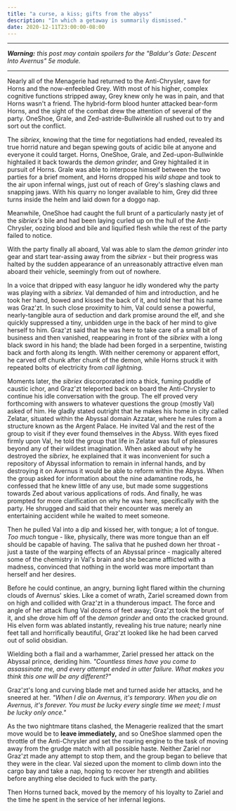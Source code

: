 ```yaml
---
title: "a curse, a kiss; gifts from the abyss"
description: "In which a getaway is summarily dismissed."
date: 2020-12-11T23:00:00-08:00
---
```


---

_**Warning:** this post may contain spoilers for the "Baldur's Gate: Descent Into Avernus" 5e module._

---

Nearly all of the Menagerie had returned to the Anti-Chrysler, save for Horns and the now-enfeebled Grey. With most of his higher, complex cognitive functions stripped away, Grey knew only he was in pain, and that Horns wasn't a friend. The hybrid-form blood hunter attacked bear-form Horns, and the sight of the combat drew the attention of several of the party. OneShoe, Grale, and Zed-astride-Bullwinkle all rushed out to try and sort out the conflict.

The _sibriex,_ knowing that the time for negotiations had ended, revealed its true horrid nature and began spewing gouts of acidic bile at anyone and everyone it could target. Horns, OneShoe, Grale, and Zed-upon-Bullwinkle hightailed it back towards the _demon grinder,_ and Grey hightailed it in pursuit of Horns. Grale was able to interpose himself between the two parties for a brief moment, and Horns dropped his _wild shape_ and took to the air upon infernal wings, just out of reach of Grey's slashing claws and snapping jaws. With his quarry no longer available to him, Grey did three turns inside the helm and laid down for a doggo nap.

Meanwhile, OneShoe had caught the full brunt of a particularly nasty jet of the _sibriex's_ bile and had been laying curled up on the hull of the Anti-Chrysler, oozing blood and bile and liquified flesh while the rest of the party failed to notice.

With the party finally all aboard, Val was able to slam the _demon grinder_ into gear and start tear-assing away from the _sibriex_ - but their progress was halted by the sudden appearance of an unreasonably attractive elven man aboard their vehicle, seemingly from out of nowhere.

In a voice that dripped with easy languor he idly wondered why the party was playing with a _sibriex._ Val demanded of him and introduction, and he took her hand, bowed and kissed the back of it, and told her that his name was Graz'zt. In such close proximity to him, Val could sense a powerful, nearly-tangible aura of seduction and dark promise around the elf, and she quickly suppressed a tiny, unbidden urge in the back of her mind to give herself to him. Graz'zt said that he was here to take care of a small bit of business and then vanished, reappearing in front of the _sibriex_ with a long black sword in his hand; the blade had been forged in a serpentine, twisting back and forth along its length. With neither ceremony or apparent effort, he carved off chunk after chunk of the demon, while Horns struck it with repeated bolts of electricity from _call lightning._

Moments later, the _sibriex_ discorporated into a thick, fuming puddle of caustic ichor, and Graz'zt teleported back on board the Anti-Chrysler to continue his idle conversation with the group. The elf proved very forthcoming with answers to whatever questions the group (mostly Val) asked of him. He gladly stated outright that he makes his home in city called Zelatar, situated within the Abyssal domain Azzatar, where he rules from a structure known as the Argent Palace. He invited Val and the rest of the group to visit if they ever found themselves in the Abyss. With eyes fixed firmly upon Val, he told the group that life in Zelatar was full of pleasures beyond any of their wildest imagination. When asked about why he destroyed the _sibriex,_ he explained that it was inconvenient for such a repository of Abyssal information to remain in infernal hands, and by destroying it on Avernus it would be able to reform within the Abyss. When the group asked for information about the nine adamantine rods, he confessed that he knew little of any use, but made some suggestions towards Zed about various applications of rods. And finally, he was prompted for more clarification on why he was here, specifically with the party. He shrugged and said that their encounter was merely an entertaining accident while he waited to meet someone.

Then he pulled Val into a dip and kissed her, with tongue; a lot of tongue. _Too much_ tongue - like, physically, there was more tongue than an elf should be capable of having. The saliva that he pushed down her throat - just a taste of the warping effects of an Abyssal prince - magically altered some of the chemistry in Val's brain and she became afflicted with a madness, convinced that nothing in the world was more important than herself and her desires.

Before he could continue, an angry, burning light flared within the churning clouds of Avernus' skies. Like a comet of wrath, Zariel screamed down from on high and collided with Graz'zt in a thunderous impact. The force and angle of her attack flung Val dozens of feet away; Graz'zt took the brunt of it, and she drove him off of the _demon grinder_ and onto the cracked ground. His elven form was ablated instantly, revealing his true nature; nearly nine feet tall and horrifically beautiful, Graz'zt looked like he had been carved out of solid obsidian.

Wielding both a flail and a warhammer, Zariel pressed her attack on the Abyssal prince, deriding him. _"Countless times have you come to assassinate me, and every attempt ended in utter failure. What makes you think this one will be any different?"_

Graz'zt's long and curving blade met and turned aside her attacks, and he sneered at her. _"When I die on Avernus, it's temporary. When you die on Avernus, it's forever. You must be lucky every single time we meet; I must be lucky only once."_

As the two nightmare titans clashed, the Menagerie realized that the smart move would be to **leave immediately,** and so OneShoe slammed open the throttle of the Anti-Chrysler and set the roaring engine to the task of moving away from the grudge match with all possible haste. Neither Zariel nor Graz'zt made any attempt to stop them, and the group began to believe that they were in the clear. Val siezed upon the moment to climb down into the cargo bay and take a nap, hoping to recover her strength and abilities before anything else decided to fuck with the party.

Then Horns turned back, moved by the memory of his loyalty to Zariel and the time he spent in the service of her infernal legions.
